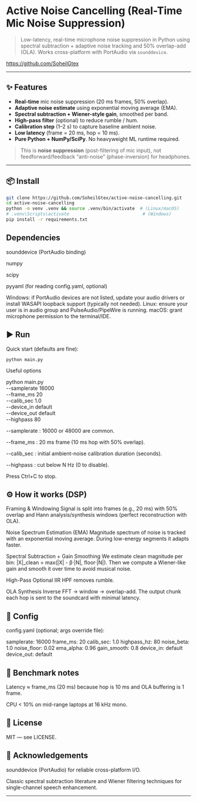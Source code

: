 # Active Noise Cancelling (Real-Time Mic Noise Suppression)

> Low-latency, real-time microphone noise suppression in Python using spectral subtraction + adaptive noise tracking and 50% overlap-add (OLA). Works cross-platform with PortAudio via `sounddevice`.

https://github.com/SoheilGtex

---

## ✨ Features

- **Real-time** mic noise suppression (20 ms frames, 50% overlap).
- **Adaptive noise estimate** using exponential moving average (EMA).
- **Spectral subtraction + Wiener-style gain**, smoothed per band.
- **High-pass filter** (optional) to reduce rumble / hum.
- **Calibration step** (1–2 s) to capture baseline ambient noise.
- **Low latency** (frame = 20 ms, hop = 10 ms).
- **Pure Python + NumPy/SciPy**. No heavyweight ML runtime required.

> This is **noise suppression** (post-filtering of mic input), not feedforward/feedback “anti-noise” (phase-inversion) for headphones.

---

## 📦 Install

```bash
git clone https://github.com/SoheilGtex/active-noise-cancelling.git
cd active-noise-cancelling
python -m venv .venv && source .venv/bin/activate  # (Linux/macOS)
# .venv\Scripts\activate                            # (Windows)
pip install -r requirements.txt
```
## Dependencies

sounddevice (PortAudio binding)

numpy

scipy

pyyaml (for reading config.yaml, optional)

Windows: if PortAudio devices are not listed, update your audio drivers or install WASAPI loopback support (typically not needed).
Linux: ensure your user is in audio group and PulseAudio/PipeWire is running.
macOS: grant microphone permission to the terminal/IDE.

##  ▶️ Run

Quick start (defaults are fine):

```python main.py```


Useful options

python main.py \
  --samplerate 16000 \
  --frame_ms 20 \
  --calib_sec 1.0 \
  --device_in default \
  --device_out default \
  --highpass 80


--samplerate : 16000 or 48000 are common.

--frame_ms : 20 ms frame (10 ms hop with 50% overlap).

--calib_sec : initial ambient-noise calibration duration (seconds).

--highpass : cut below N Hz (0 to disable).

Press Ctrl+C to stop.

## ⚙️ How it works (DSP)

Framing & Windowing
Signal is split into frames (e.g., 20 ms) with 50% overlap and Hann analysis/synthesis windows (perfect reconstruction with OLA).

Noise Spectrum Estimation (EMA)
Magnitude spectrum of noise is tracked with an exponential moving average. During low-energy segments it adapts faster.

Spectral Subtraction + Gain Smoothing
We estimate clean magnitude per bin: |X|_clean = max(|X| - β·|N|, floor·|N|).
Then we compute a Wiener-like gain and smooth it over time to avoid musical noise.

High-Pass
Optional IIR HPF removes rumble.

OLA Synthesis
Inverse FFT → window → overlap-add. The output chunk each hop is sent to the soundcard with minimal latency.

## 📁 Config

config.yaml (optional; args override file):

samplerate: 16000
frame_ms: 20
calib_sec: 1.0
highpass_hz: 80
noise_beta: 1.0
noise_floor: 0.02
ema_alpha: 0.96
gain_smooth: 0.8
device_in: default
device_out: default

## 🧪 Benchmark notes

Latency ≈ frame_ms (20 ms) because hop is 10 ms and OLA buffering is 1 frame.

CPU < 10% on mid-range laptops at 16 kHz mono.

## 📜 License

MIT — see LICENSE.

## 🙌 Acknowledgements

sounddevice (PortAudio) for reliable cross-platform I/O.

Classic spectral subtraction literature and Wiener filtering techniques for single-channel speech enhancement.


---
